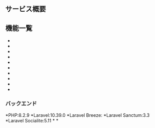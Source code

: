 ## サービス概要
## 機能一覧
*
*
*
*
*
*
*
*
*
*
### バックエンド
*PHP:8.2.9
*Laravel:10.39.0
*Laravel Breeze:
*Laravel Sanctum:3.3
*Laravel Socialite:5.11
*
*
